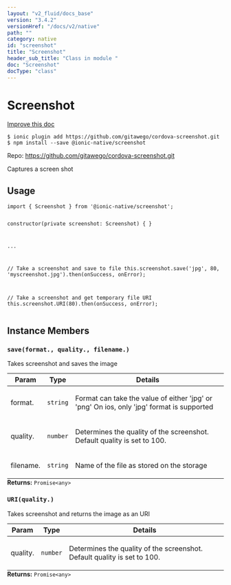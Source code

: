 ```yaml
---
layout: "v2_fluid/docs_base"
version: "3.4.2"
versionHref: "/docs/v2/native"
path: ""
category: native
id: "screenshot"
title: "Screenshot"
header_sub_title: "Class in module "
doc: "Screenshot"
docType: "class"
---
```


<h1 class="api-title">Screenshot</h1>

<a class="improve-v2-docs" href="http://github.com/driftyco/ionic-native/edit/master/src/@ionic-native/plugins/screenshot/index.ts#L4">
  Improve this doc
</a>






<pre><code class="nohighlight">$ ionic plugin add https://github.com/gitawego/cordova-screenshot.git
$ npm install --save @ionic-native/screenshot
</code></pre>
<p>Repo:
  <a href="https://github.com/gitawego/cordova-screenshot.git">
    https://github.com/gitawego/cordova-screenshot.git
  </a>
</p>


<p>Captures a screen shot</p>









<h2>Usage</h2>
<pre><code class="lang-typescript">import { Screenshot } from &#39;@ionic-native/screenshot&#39;;

constructor(private screenshot: Screenshot) { }

...

// Take a screenshot and save to file
this.screenshot.save(&#39;jpg&#39;, 80, &#39;myscreenshot.jpg&#39;).then(onSuccess, onError);

// Take a screenshot and get temporary file URI
this.screenshot.URI(80).then(onSuccess, onError);
</code></pre>








<h2>Instance Members</h2>
<h3><a class="anchor" name="save" href="#save"></a><code>save(format.,&nbsp;quality.,&nbsp;filename.)</code></h3>

Takes screenshot and saves the image

<table class="table param-table" style="margin:0;">
  <thead>
  <tr>
    <th>Param</th>
    <th>Type</th>
    <th>Details</th>
  </tr>
  </thead>
  <tbody>
  <tr>
    <td>
      format.</td>
    <td>
      <code>string</code>
    </td>
    <td>
      <p>Format can take the value of either &#39;jpg&#39; or &#39;png&#39;
On ios, only &#39;jpg&#39; format is supported</p>
</td>
  </tr>
  
  <tr>
    <td>
      quality.</td>
    <td>
      <code>number</code>
    </td>
    <td>
      <p>Determines the quality of the screenshot.
       Default quality is set to 100.</p>
</td>
  </tr>
  
  <tr>
    <td>
      filename.</td>
    <td>
      <code>string</code>
    </td>
    <td>
      <p>Name of the file as stored on the storage</p>
</td>
  </tr>
  </tbody>
</table>

<div class="return-value" markdown="1">
  <i class="icon ion-arrow-return-left"></i>
  <b>Returns:</b> <code>Promise&lt;any&gt;</code> 
</div><h3><a class="anchor" name="URI" href="#URI"></a><code>URI(quality.)</code></h3>

Takes screenshot and returns the image as an URI

<table class="table param-table" style="margin:0;">
  <thead>
  <tr>
    <th>Param</th>
    <th>Type</th>
    <th>Details</th>
  </tr>
  </thead>
  <tbody>
  <tr>
    <td>
      quality.</td>
    <td>
      <code>number</code>
    </td>
    <td>
      <p>Determines the quality of the screenshot.
       Default quality is set to 100.</p>
</td>
  </tr>
  </tbody>
</table>

<div class="return-value" markdown="1">
  <i class="icon ion-arrow-return-left"></i>
  <b>Returns:</b> <code>Promise&lt;any&gt;</code> 
</div>





